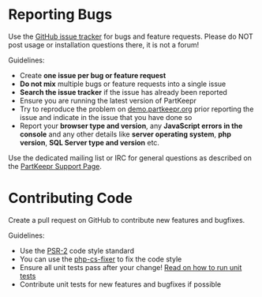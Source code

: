 # Reporting Bugs

Use the [GitHub issue tracker](https://github.com/partkeepr/PartKeepr) for bugs and feature requests. Please do NOT post usage or installation questions there, it is not a forum!

Guidelines:

 * Create __one issue per bug or feature request__
 * __Do not mix__ multiple bugs or feature requests into a single issue
 * __Search the issue tracker__ if the issue has already been reported
 * Ensure you are running the latest version of PartKeepr
 * Try to reproduce the problem on [demo.partkeepr.org](demo.partkeepr.org) prior reporting the issue and indicate in the issue that you have done so
 * Report your __browser type and version__, any __JavaScript errors in the console__ and any other details like __server operating system__, __php version__, __SQL Server type and version__ etc.


Use the dedicated mailing list or IRC for general questions as described on the [PartKeepr Support Page](https://www.partkeepr.org/support/).

# Contributing Code

Create a pull request on GitHub to contribute new features and bugfixes.

Guidelines:

 * Use the [PSR-2](https://github.com/php-fig/fig-standards/blob/master/accepted/PSR-2-coding-style-guide.md) code style standard
 * You can use the [php-cs-fixer](http://cs.sensiolabs.org/) to fix the code style
 * Ensure all unit tests pass after your change! [Read on how to run unit tests](https://wiki.partkeepr.org/wiki/Developers/Unit_Testing)
 * Contribute unit tests for new features and bugfixes if possible
